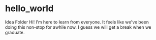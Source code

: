 # hello_world
Idea Folder
Hi!  I'm here to learn from everyone. It feels like we've been doing this non-stop for awhile now.  I guess we will get a break when we graduate.
